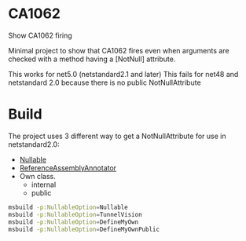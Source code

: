 # CA1062
Show CA1062 firing

Minimal project to show that CA1062 fires even when arguments are checked with
 a method having a [NotNull] attribute.

This works for net5.0 (netstandard2.1 and later)
This fails for net48 and netstandard 2.0 because there is no public
NotNullAttribute

# Build

The project uses 3 different way to get a NotNullAttribute for use in netstandard2.0:

* [Nullable](https://www.nuget.org/packages/Nullable/)
* [ReferenceAssemblyAnnotator](https://www.nuget.org/packages/TunnelVisionLabs.ReferenceAssemblyAnnotator/1.0.0-alpha.160)
* Own class.
  * internal
  * public

```bash
msbuild -p:NullableOption=Nullable
msbuild -p:NullableOption=TunnelVision
msbuild -p:NullableOption=DefineMyOwn
msbuild -p:NullableOption=DefineMyOwnPublic
```
